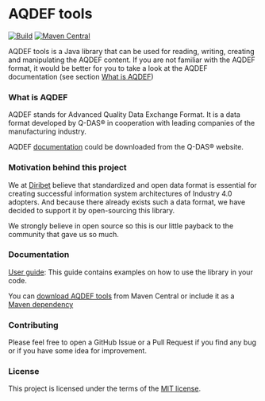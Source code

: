# AQDEF tools

[![Build](https://github.com/diribet/aqdef-tools/actions/workflows/build.yml/badge.svg?branch=master)](https://github.com/diribet/aqdef-tools/actions/workflows/build.yml)
[![Maven Central](https://maven-badges.herokuapp.com/maven-central/cz.diribet/aqdef-tools/badge.svg)](https://maven-badges.herokuapp.com/maven-central/cz.diribet/aqdef-tools)

AQDEF tools is a Java library that can be used for reading, writing, creating and manipulating the AQDEF content. 
If you are not familiar with the AQDEF format, it would be better for you to take a look at the AQDEF documentation (see section [What is AQDEF](#what-is-aqdef))

### What is AQDEF

AQDEF stands for Advanced Quality Data Exchange Format.
It is a data format developed by Q-DAS® in cooperation with leading companies of the manufacturing industry.

AQDEF [documentation](https://training.q-das.de/en/service/data-format-aqdef) could be downloaded from the Q-DAS® website. 

### Motivation behind this project

We at [Diribet](https://www.diribet.com) believe that standardized and open data format is essential for creating successful information system architectures of Industry 4.0 adopters.
And because there already exists such a data format, we have decided to support it by open-sourcing this library.

We strongly believe in open source so this is our little payback to the community that gave us so much.

### Documentation

[User guide](./UserGuide.md): This guide contains examples on how to use the library in your code.

You can [download AQDEF tools](https://maven-badges.herokuapp.com/maven-central/cz.diribet/aqdef-tools) from Maven Central or include it as a [Maven dependency](./UserGuide.md#using-aqdef-tools-with-maven)

### Contributing

Please feel free to open a GitHub Issue or a Pull Request if you find any bug or if you have some idea for improvement.

### License

This project is licensed under the terms of the [MIT license](https://opensource.org/licenses/MIT).